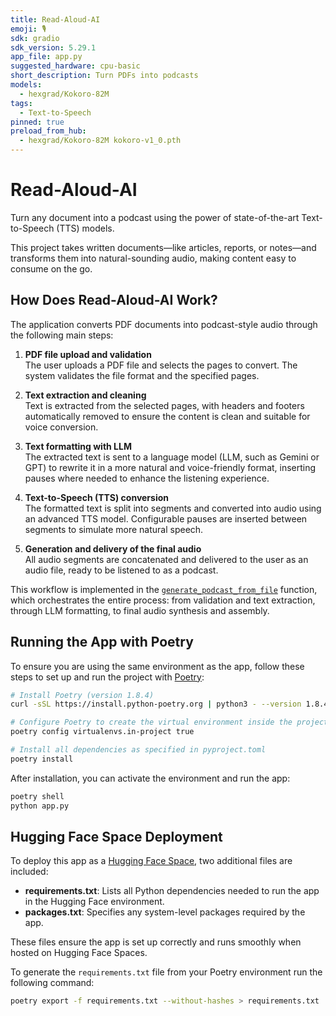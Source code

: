 ```yaml
---
title: Read-Aloud-AI
emoji: 🎙️️
sdk: gradio
sdk_version: 5.29.1
app_file: app.py
suggested_hardware: cpu-basic
short_description: Turn PDFs into podcasts
models:
  - hexgrad/Kokoro-82M
tags:
  - Text-to-Speech
pinned: true
preload_from_hub:
  - hexgrad/Kokoro-82M kokoro-v1_0.pth
---
```


# Read-Aloud-AI

Turn any document into a podcast using the power of state-of-the-art Text-to-Speech (TTS) models.

This project takes written documents—like articles, reports, or notes—and transforms them into natural-sounding audio, making content easy to consume on the go.

## How Does Read-Aloud-AI Work?

The application converts PDF documents into podcast-style audio through the following main steps:

1. **PDF file upload and validation**  
  The user uploads a PDF file and selects the pages to convert. The system validates the file format and the specified pages.

2. **Text extraction and cleaning**  
  Text is extracted from the selected pages, with headers and footers automatically removed to ensure the content is clean and suitable for voice conversion.

3. **Text formatting with LLM**  
  The extracted text is sent to a language model (LLM, such as Gemini or GPT) to rewrite it in a more natural and voice-friendly format, inserting pauses where needed to enhance the listening experience.

4. **Text-to-Speech (TTS) conversion**  
  The formatted text is split into segments and converted into audio using an advanced TTS model. Configurable pauses are inserted between segments to simulate more natural speech.

5. **Generation and delivery of the final audio**  
  All audio segments are concatenated and delivered to the user as an audio file, ready to be listened to as a podcast.

This workflow is implemented in the [`generate_podcast_from_file`](src/inference.py) function, which orchestrates the entire process: from validation and text extraction, through LLM formatting, to final audio synthesis and assembly.

## Running the App with Poetry

To ensure you are using the same environment as the app, follow these steps to set up and run the project with [Poetry](https://python-poetry.org/):

```bash
# Install Poetry (version 1.8.4)
curl -sSL https://install.python-poetry.org | python3 - --version 1.8.4

# Configure Poetry to create the virtual environment inside the project directory
poetry config virtualenvs.in-project true

# Install all dependencies as specified in pyproject.toml
poetry install
```

After installation, you can activate the environment and run the app:

```bash
poetry shell
python app.py
```

## Hugging Face Space Deployment

To deploy this app as a [Hugging Face Space](https://huggingface.co/spaces), two additional files are included:

- **requirements.txt**: Lists all Python dependencies needed to run the app in the Hugging Face environment.
- **packages.txt**: Specifies any system-level packages required by the app.

These files ensure the app is set up correctly and runs smoothly when hosted on Hugging Face Spaces.

To generate the `requirements.txt` file from your Poetry environment run the following command:

```bash
poetry export -f requirements.txt --without-hashes > requirements.txt
```